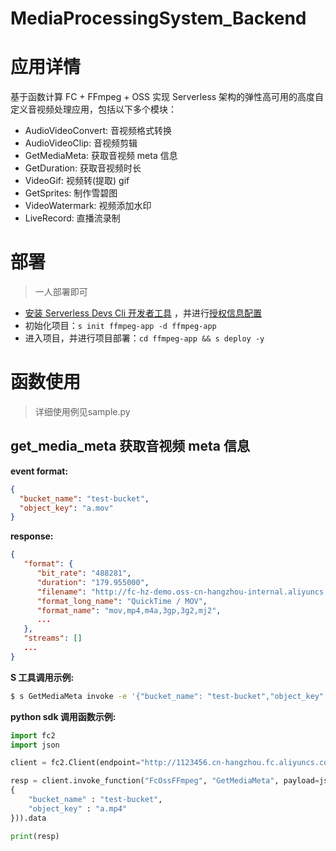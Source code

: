 # MediaProcessingSystem_Backend

# 应用详情

基于函数计算 FC + FFmpeg + OSS 实现 Serverless 架构的弹性高可用的高度自定义音视频处理应用，包括以下多个模块：

- AudioVideoConvert: 音视频格式转换
- AudioVideoClip: 音视频剪辑
- GetMediaMeta: 获取音视频 meta 信息
- GetDuration: 获取音视频时长
- VideoGif: 视频转(提取) gif 
- GetSprites: 制作雪碧图
- VideoWatermark: 视频添加水印
- LiveRecord: 直播流录制

# 部署

> 一人部署即可

- [安装 Serverless Devs Cli 开发者工具](https://www.serverless-devs.com/serverless-devs/install) ，并进行[授权信息配置](https://www.serverless-devs.com/fc/config) 
- 初始化项目：`s init ffmpeg-app -d ffmpeg-app`   
- 进入项目，并进行项目部署：`cd ffmpeg-app && s deploy -y`

# 函数使用
> 详细使用例见sample.py
## get_media_meta 获取音视频 meta 信息

**event format:**

```json
{
  "bucket_name": "test-bucket",
  "object_key": "a.mov"
}
```

**response:**

```json
{
   "format": {
      "bit_rate": "488281",
      "duration": "179.955000",
      "filename": "http://fc-hz-demo.oss-cn-hangzhou-internal.aliyuncs.com/a.mov",
      "format_long_name": "QuickTime / MOV",
      "format_name": "mov,mp4,m4a,3gp,3g2,mj2",
      ...
   },
   "streams": []
   ...
}
```

**S 工具调用示例:**

```bash
$ s GetMediaMeta invoke -e '{"bucket_name": "test-bucket","object_key": "a.mp4"}'
```

**python sdk 调用函数示例:**

```python
import fc2
import json

client = fc2.Client(endpoint="http://1123456.cn-hangzhou.fc.aliyuncs.com",accessKeyID="xxxxxxxx",accessKeySecret="yyyyyy")

resp = client.invoke_function("FcOssFFmpeg", "GetMediaMeta", payload=json.dumps(
{
    "bucket_name" : "test-bucket",
    "object_key" : "a.mp4"
})).data

print(resp)
```
